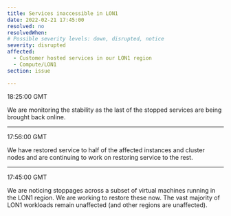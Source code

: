 ```yaml
---
title: Services inaccessible in LON1
date: 2022-02-21 17:45:00 
resolved: no
resolvedWhen: 
# Possible severity levels: down, disrupted, notice
severity: disrupted
affected:
  - Customer hosted services in our LON1 region
  - Compute/LON1
section: issue

---
```


18:25:00 GMT

We are monitoring the stability as the last of the stopped services are being brought back online.

---

17:56:00 GMT

We have restored service to half of the affected instances and cluster nodes and are continuing to work on restoring service to the rest. 

---

17:45:00  GMT

We are noticing stoppages across a subset of virtual machines running in the LON1 region. We are working to restore these now. The vast majority of LON1 workloads remain unaffected (and other regions are unaffected).
